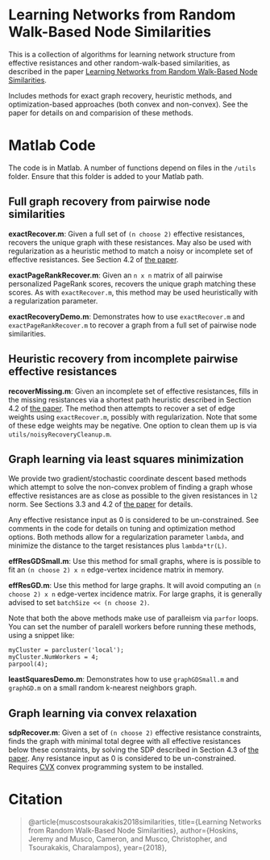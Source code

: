 # Learning Networks from Random Walk-Based Node Similarities
This is a collection of algorithms for learning network structure from effective resistances and other random-walk-based similarities, as described in the paper [Learning Networks from Random Walk-Based Node Similarities](http://thePaper). 

Includes methods for exact graph recovery, heuristic methods, and optimization-based approaches (both convex and non-convex). See the paper for details on and comparision of these methods.

# Matlab Code

The code is in Matlab. A number of functions depend on files in the `/utils` folder. Ensure that this folder is added to your Matlab path.

## Full graph recovery from pairwise node similarities

**exactRecover.m**: Given a full set of `(n choose 2)` effective resistances, recovers the unique graph with these resistances. May also be used with regularization as a heuristic method to match a noisy or incomplete set of effective resistances. See Section 4.2 of [the paper](https://thePaper). 

**exactPageRankRecover.m**: Given an `n x n` matrix of all pairwise personalized PageRank scores, recovers the unique graph  matching these scores. As with `exactRecover.m`, this method may be used heuristically with a regularization parameter. 

**exactRecoveryDemo.m**: Demonstrates how to use `exactRecover.m` and `exactPageRankRecover.m` to recover a graph from a full set of pairwise node similarities.

## Heuristic recovery from incomplete pairwise effective  resistances
**recoverMissing.m**: Given an incomplete set of effective resistances, fills in the missing resistances via a shortest path heuristic described in Section 4.2 of [the paper](https://thePaper). The method then attempts to recover a set of edge weights using  `exactRecover.m`, possibly with regularization. Note that some of these edge weights may be negative. One option to clean them up is via `utils/noisyRecoveryCleanup.m`.

## Graph learning via least squares minimization

We provide two gradient/stochastic coordinate descent based methods which attempt to solve the non-convex problem of finding a graph whose effective resistances are as close as possible to the given resistances in `l2` norm. See Sections 3.3 and 4.2 of [the paper](http://thePaper) for details. 

Any effective resistance input as 0 is considered to be un-constrained. See comments in the code for details on tuning and optimization method options. Both methods allow for a regularization parameter `lambda`, and minimize the distance to the target resistances plus `lambda*tr(L)`.

**effResGDSmall.m**: Use this method for small graphs, where is is possible to fit an `(n choose 2) x n` edge-vertex incidence matrix in memory.

**effResGD.m**: Use this method for large graphs. It will avoid computing an `(n choose 2) x n` edge-vertex incidence matrix. For large graphs, it is generally advised to set `batchSize << (n choose 2)`.

Note that both the above methods make use of paralleism via `parfor` loops. You can set the number of paralell workers before running these methods, using a snippet like:
```
myCluster = parcluster('local');
myCluster.NumWorkers = 4;
parpool(4);
```

**leastSquaresDemo.m**: Demonstrates how to use `graphGDSmall.m` and `graphGD.m` on a small random k-nearest neighbors graph.


## Graph learning via convex relaxation

**sdpRecover.m**: Given a set of `(n choose 2)` effective resistance constraints, finds the graph with minimal total degree with all effective resistances below these constraints, by solving the SDP described in Section 4.3 of [the paper](http://thePaper). Any resistance input as 0 is considered to be un-constrained. Requires [CVX](http://cvxr.com/cvx/) convex programming system to be installed.

# Citation

> @article{muscostsourakakis2018similarities, 
> title={Learning Networks from Random Walk-Based Node Similarities},
> author={Hoskins, Jeremy and Musco, Cameron, and Musco, Christopher, and Tsourakakis, Charalampos},
> year={2018},
